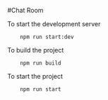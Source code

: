 #Chat Room

To start the development server

```
    npm run start:dev
```

To build the project

```
    npm run build
```

To start the project

```
    npm run start
```
